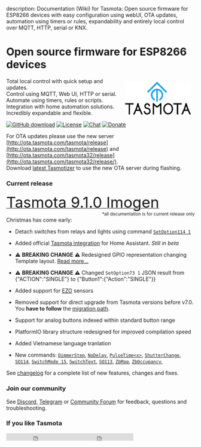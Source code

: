 description: Documentation (Wiki) for Tasmota: Open source firmware for ESP8266 devices with easy configuration using webUI, OTA updates, automation using timers or rules, expandability and entirely local control over MQTT, HTTP, serial or KNX.

# Open source firmware for ESP8266 devices

<img style="margin: 10px 10px; float:right; width:35%" src="_media/frontlogo.svg" alt="Tasmota Logo"></img>
Total local control with quick setup and updates.    
Control using MQTT, Web UI, HTTP or serial.    
Automate using timers, rules or scripts.    
Integration with home automation solutions.    
Incredibly expandable and flexible.     

[![GitHub download](https://img.shields.io/github/downloads/arendst/Tasmota/total.svg?style=flat-square&color=green)](https://github.com/arendst/Tasmota/releases/latest)
[![License](https://img.shields.io/github/license/arendst/Tasmota.svg?style=flat-square)](https://github.com/arendst/Tasmota/blob/development/LICENSE.txt)
[![Chat](https://img.shields.io/discord/479389167382691863.svg?style=flat-square&color=blueviolet)](https://discord.gg/Ks2Kzd4)
[![Donate](https://img.shields.io/badge/donate-PayPal-blue.svg?style=flat-square)](https://paypal.me/tasmota)


For OTA updates please use the new server [http://ota.tasmota.com/tasmota/release](http://ota.tasmota.com/tasmota/release) and [http://ota.tasmota.com/tasmota32/release](http://ota.tasmota.com/tasmota32/release/). <br>
Download [latest Tasmotizer](https://github.com/tasmota/tasmotizer/releases/) to use the new OTA server during flashing.

### Current release 
<a href="https://github.com/arendst/Tasmota/releases/tag/v9.1.0"><span style="font-size:40px;">Tasmota 9.1.0 Imogen</span></a><small><span style="float:right">\*all documentation is for current release only</small></span><br>

Christmas has come early: 

- Detach switches from relays and lights using command [`SetOption114 1`](Commands#setoption114)
- Added official [Tasmota integration](https://www.home-assistant.io/integrations/tasmota/) for Home Assistant. _Still in beta_

- :warning: **BREAKING CHANGE** :warning: Redesigned GPIO representation changing Template layout. [Read more...](GPIO-Conversion)
- :warning: **BREAKING CHANGE** :warning: Changed `SetOption73 1` JSON result from {"ACTION":"SINGLE"} to {"Button1":{"Action":"SINGLE"}} 

- Added support for [EZO](EZO.md) sensors
- Removed support for direct upgrade from Tasmota versions before v7.0. You **have to follow** the [migration path](Upgrading#migration-path).
- Support for analog buttons indexed within standard button range
- PlatformIO library structure redesigned for improved compilation speed 
- Added Vietnamese language tranlation
- New commands: [`DimmerStep`](Commands#dimmerstep), [`NoDelay`](Commands#nodelay), [`PulseTime<x>`](Commands#pulsetime), [`ShutterChange`](Commands#nodelay), [`SO114`](Commands#setoption114), [`SwitchMode 15`](Commands#nodelay), [`SwitchText`](Commands#switchtext), [`SO113`](Commands#nodelay), [`ZbMap`](Commands#zbmap), [`ZbOccupancy`](Commands#zboccupancy), 

See [changelog](https://github.com/arendst/Tasmota/blob/development/CHANGELOG.md) for a complete list of new features, changes and fixes.

### Join our community
See [Discord](https://discord.gg/Ks2Kzd4), [Telegram](https://t.me/tasmota) or [Community Forum](https://groups.google.com/d/forum/sonoffusers) for feedback, questions and troubleshooting.

### If you like Tasmota
<iframe src="https://ghbtns.com/github-btn.html?user=arendst&repo=tasmota&type=star&count=true" frameborder="0" scrolling="0" width="170px" height="20px"></iframe><iframe src="https://ghbtns.com/github-btn.html?user=arendst&repo=tasmota&type=fork&count=true" frameborder="0" scrolling="0" width="170px" height="20px"></iframe> 
